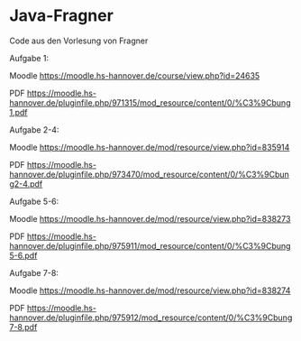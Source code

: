 # Java-Fragner
 Code aus den Vorlesung von Fragner
 
 
 Aufgabe 1:
 
 Moodle 
https://moodle.hs-hannover.de/course/view.php?id=24635
 
 PDF 
https://moodle.hs-hannover.de/pluginfile.php/971315/mod_resource/content/0/%C3%9Cbung1.pdf

 Aufgabe 2-4:

 Moodle
https://moodle.hs-hannover.de/mod/resource/view.php?id=835914

 PDF
https://moodle.hs-hannover.de/pluginfile.php/973470/mod_resource/content/0/%C3%9Cbung2-4.pdf

 Aufgabe 5-6:
    
 Moodle
https://moodle.hs-hannover.de/mod/resource/view.php?id=838273
    
 PDF
https://moodle.hs-hannover.de/pluginfile.php/975911/mod_resource/content/0/%C3%9Cbung5-6.pdf

 Aufgabe 7-8:
        
 Moodle
https://moodle.hs-hannover.de/mod/resource/view.php?id=838274

 PDF
https://moodle.hs-hannover.de/pluginfile.php/975912/mod_resource/content/0/%C3%9Cbung7-8.pdf
